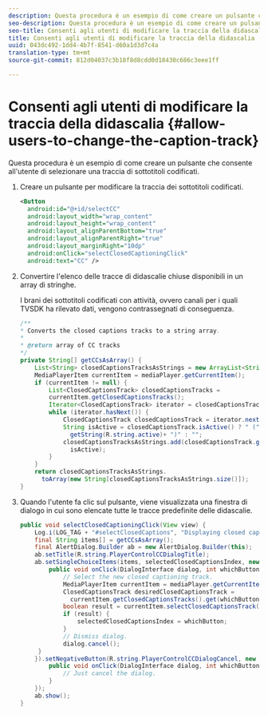 ```yaml
---
description: Questa procedura è un esempio di come creare un pulsante che consente all'utente di selezionare una traccia di sottotitoli codificati.
seo-description: Questa procedura è un esempio di come creare un pulsante che consente all'utente di selezionare una traccia di sottotitoli codificati.
seo-title: Consenti agli utenti di modificare la traccia della didascalia
title: Consenti agli utenti di modificare la traccia della didascalia
uuid: 043dc492-1dd4-4b7f-8541-d60a1d3d7c4a
translation-type: tm+mt
source-git-commit: 812d04037c3b18f8d8cdd0d18430c686c3eee1ff

---
```



# Consenti agli utenti di modificare la traccia della didascalia {#allow-users-to-change-the-caption-track}

Questa procedura è un esempio di come creare un pulsante che consente all&#39;utente di selezionare una traccia di sottotitoli codificati.

1. Creare un pulsante per modificare la traccia dei sottotitoli codificati.

   ```xml
   <Button 
     android:id="@+id/selectCC" 
     android:layout_width="wrap_content" 
     android:layout_height="wrap_content" 
     android:layout_alignParentBottom="true" 
     android:layout_alignParentRight="true" 
     android:layout_marginRight="10dp" 
     android:onClick="selectClosedCaptioningClick" 
     android:text="CC" /> 
   ```

1. Convertire l&#39;elenco delle tracce di didascalie chiuse disponibili in un array di stringhe.

   I brani dei sottotitoli codificati con attività, ovvero canali per i quali TVSDK ha rilevato dati, vengono contrassegnati di conseguenza.

   ```java
   /** 
   * Converts the closed captions tracks to a string array. 
   * 
   * @return array of CC tracks 
   */ 
   private String[] getCCsAsArray() { 
       List<String> closedCaptionsTracksAsStrings = new ArrayList<String>(); 
       MediaPlayerItem currentItem = mediaPlayer.getCurrentItem(); 
       if (currentItem != null) { 
           List<ClosedCaptionsTrack> closedCaptionsTracks = 
           currentItem.getClosedCaptionsTracks(); 
           Iterator<ClosedCaptionsTrack> iterator = closedCaptionsTracks.iterator(); 
           while (iterator.hasNext()) { 
               ClosedCaptionsTrack closedCaptionsTrack = iterator.next(); 
               String isActive = closedCaptionsTrack.isActive() ? " (" +  
                 getString(R.string.active)+ ")" : ""; 
               closedCaptionsTracksAsStrings.add(closedCaptionsTrack.getName() +  
                 isActive); 
           } 
       } 
       return closedCaptionsTracksAsStrings. 
         toArray(new String[closedCaptionsTracksAsStrings.size()]); 
   } 
   ```

1. Quando l&#39;utente fa clic sul pulsante, viene visualizzata una finestra di dialogo in cui sono elencate tutte le tracce predefinite delle didascalie.

   ```java
   public void selectClosedCaptioningClick(View view) { 
       Log.i(LOG_TAG + "#selectClosedCaptions", "Displaying closed captions chooser dialog."); 
       final String items[] = getCCsAsArray(); 
       final AlertDialog.Builder ab = new AlertDialog.Builder(this); 
       ab.setTitle(R.string.PlayerControlCCDialogTitle); 
       ab.setSingleChoiceItems(items, selectedClosedCaptionsIndex, new DialogInterface.OnClickListener() { 
           public void onClick(DialogInterface dialog, int whichButton) { 
               // Select the new closed captioning track. 
               MediaPlayerItem currentItem = mediaPlayer.getCurrentItem(); 
               ClosedCaptionsTrack desiredClosedCaptionsTrack =  
                 currentItem.getClosedCaptionsTracks().get(whichButton); 
               boolean result = currentItem.selectClosedCaptionsTrack(desiredClosedCaptionsTrack); 
               if (result) { 
                   selectedClosedCaptionsIndex = whichButton; 
               } 
               // Dismiss dialog. 
               dialog.cancel(); 
        } 
       }).setNegativeButton(R.string.PlayerControlCCDialogCancel, new DialogInterface.OnClickListener() { 
           public void onClick(DialogInterface dialog, int whichButton) { 
               // Just cancel the dialog. 
           } 
       }); 
       ab.show(); 
   } 
   ```

